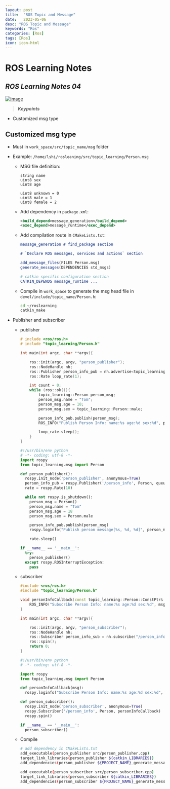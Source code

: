 ```yaml
---
layout: post
title:  "ROS Topic and Message"
date:   2023-05-06
desc: "ROS Topic and Message"
keywords: "Ros"
categories: [Ros]
tags: [Ros]
icon: icon-html
---
```



# ROS Learning Notes 
## _ROS Learning Notes 04_

[![image](https://tknika.eus/wp-content/uploads/2022/10/ros.png)](https://www.bilibili.com/video/BV1zt411G7Vn?p=12&vd_source=d8d0bffc8e5266c19ad61d5b6c71609e)

> **_Keypoints_**
- Customized msg type

## Customized msg type
- Must in `work_space/src/topic_name/msg` folder
- Example: `/home/lshi/rosleaning/src/topic_learning/Person.msg`
  - MSG file definition:
    ``` msg
    string name
    uint8 sex
    uint8 age

    uint8 unknown = 0
    uint8 male = 1
    uint8 female = 2
    ```
  - Add dependency in `package.xml`:
    ``` xml
    <build_depend>message_generation</build_depend>
    <exec_depend>message_runtime</exec_depend>
    ``` 
  - Add compilation route in `CMakeLists.txt`:
    ``` cmake
    message_generation # find_package section

    # `Declare ROS messages, services and actions` section
    
    add_message_files(FILES Person.msg)
    generate_messages(DEPENDENCIES std_msgs)

    # catkin specific configuration section
    CATKIN_DEPENDS message_runtime ...  
    ``` 

  - Compile in `work_space` to generate the msg head file in `devel/include/topic_name/Person.h`:
    ``` bash
    cd ~/roslearning
    catkin_make
    ```

- Publisher and subscriber
  - publisher
    ``` cpp
    # include <ros/ros.h>
    # include "topic_learning/Person.h"

    int main(int argc, char **argv){

        ros::init(argc, argv, "person_publisher");
        ros::NodeHandle nh;
        ros::Publisher person_info_pub = nh.advertise<topic_learning::Person>("/person_info", 10);
        ros::Rate loop_rate(1);

        int count = 0;
        while (ros::ok()){
            topic_learning::Person person_msg;
            person_msg.name = "Tom";
            person_msg.age = 18;
            person_msg.sex = topic_learning::Person::male;

            person_info_pub.publish(person_msg);
            ROS_INFO("Publish Person Info: name:%s age:%d sex:%d", person_msg.name.c_str(), person_msg.age, person_msg.sex);

            loop_rate.sleep();
        }
    }
    ```
    ```python
    #!/usr/bin/env python
    # -*- coding: utf-8 -*-
    import rospy
    from topic_learning.msg import Person

    def person_publisher():
      rospy.init_node('person_publisher', anonymous=True)
      person_info_pub = rospy.Publisher('/person_info', Person, queue_size=10)
      rate = rospy.Rate(10)

      while not rospy.is_shutdown():
        person_msg = Person()
        person_msg.name = "Tom"
        person_msg.age = 18
        person_msg.sex = Person.male

        person_info_pub.publish(person_msg)
        rospy.loginfo("Publish person message[%s, %d, %d]", person_msg.name, person_msg.age, person_msg.sex)

        rate.sleep()

    if __name__ == '__main__':
      try:
        person_publisher()
      except rospy.ROSInterruptException:
        pass
    ```

  - subscriber
      ``` cpp
      #include <ros/ros.h>
      #include "topic_learning/Person.h"

      void personInfoCallback(const topic_learning::Person::ConstPtr& msg){
          ROS_INFO("Subscribe Person Info: name:%s age:%d sex:%d", msg->name.c_str(), msg->age, msg->sex);
      }

      int main(int argc, char **argv){

          ros::init(argc, argv, "person_subscriber");
          ros::NodeHandle nh;
          ros::Subscriber person_info_sub = nh.subscribe("/person_info", 10, personInfoCallback);
          ros::spin();
          return 0;
      }
      ```

      ``` python
      #!/usr/bin/env python
      # -*- coding: utf-8 -*-

      import rospy
      from topic_learning.msg import Person

      def personInfoCallback(msg):
        rospy.loginfo("Subscribe Person Info: name:%s age:%d sex:%d", msg.name, msg.age, msg.sex)

      def person_subscriber():
        rospy.init_node('person_subscriber', anonymous=True)
        rospy.Subscriber('/person_info', Person, personInfoCallback)
        rospy.spin()

      if __name__ == '__main__':
        person_subscriber()

      ```

  - Compile 
    ``` bash
    # add dependency in CMakeLists.txt
    add_executable(person_publisher src/person_publisher.cpp)
    target_link_libraries(person_publisher ${catkin_LIBRARIES})
    add_dependencies(person_publisher ${PROJECT_NAME}_generate_messages_cpp)

    add_executable(person_subscriber src/person_subscriber.cpp)
    target_link_libraries(person_subscriber ${catkin_LIBRARIES})
    add_dependencies(person_subscriber ${PROJECT_NAME}_generate_messages_cpp)
    ```

